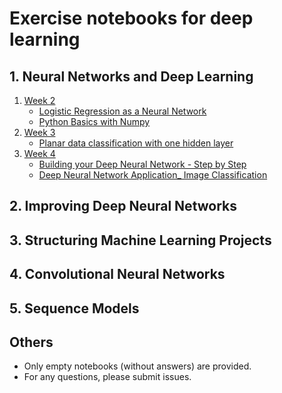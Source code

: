 # Exercise notebooks for deep learning
## 1. Neural Networks and Deep Learning
1. [Week 2](1.%20Neural%20Networks%20and%20Deep%20Learning/Week%202)
   * [Logistic Regression as a Neural Network](1.%20Neural%20Networks%20and%20Deep%20Learning/Week%202/Logistic%20Regression%20as%20a%20Neural%20Network)
   * [Python Basics with Numpy](1.%20Neural%20Networks%20and%20Deep%20Learning/Week%202/Python%20Basics%20with%20Numpy)
1. [Week 3](1.%20Neural%20Networks%20and%20Deep%20Learning/Week%203)
   * [Planar data classification with one hidden layer](1.%20Neural%20Networks%20and%20Deep%20Learning/Week%203/Planar%20data%20classification%20with%20one%20hidden%20layer)
1. [Week 4](1.%20Neural%20Networks%20and%20Deep%20Learning/Week%204)
   * [Building your Deep Neural Network - Step by Step](1.%20Neural%20Networks%20and%20Deep%20Learning/Week%204/Building%20your%20Deep%20Neural%20Network%20-%20Step%20by%20Step)
   * [Deep Neural Network Application_ Image Classification](1.%20Neural%20Networks%20and%20Deep%20Learning/Week%204/Deep%20Neural%20Network%20Application_%20Image%20Classification)
## 2. Improving Deep Neural Networks
## 3. Structuring Machine Learning Projects
## 4. Convolutional Neural Networks
## 5. Sequence Models
## Others
* Only empty notebooks (without answers) are provided.
* For any questions, please submit issues.
